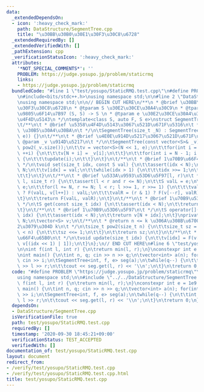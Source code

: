 ```yaml
---
data:
  _extendedDependsOn:
  - icon: ':heavy_check_mark:'
    path: DataStructure/SegmentTree.cpp
    title: "\u30BB\u30B0\u30E1\u30F3\u30C8\u6728"
  _extendedRequiredBy: []
  _extendedVerifiedWith: []
  _pathExtension: cpp
  _verificationStatusIcon: ':heavy_check_mark:'
  attributes:
    '*NOT_SPECIAL_COMMENTS*': ''
    PROBLEM: https://judge.yosupo.jp/problem/staticrmq
    links:
    - https://judge.yosupo.jp/problem/staticrmq
  bundledCode: "#line 1 \"test/yosupo/StaticRMQ.test.cpp\"\n#define PROBLEM \"https://judge.yosupo.jp/problem/staticrmq\"\
    \n#include<bits/stdc++.h>\nusing namespace std;\n\n#line 2 \"DataStructure/SegmentTree.cpp\"\
    \nusing namespace std;\n\n// BEGIN CUT HERE\n/**\n * @brief \u30BB\u30B0\u30E1\
    \u30F3\u30C8\u6728\n * @tparam S \u30E2\u30CE\u30A4\u30C9\n * @tparam F \u4E8C\
    \u9805\u6F14\u7B97 (S, S) -> S \n * @tparam e \u30E2\u30CE\u30A4\u30C9\u306E\u5358\
    \u4F4D\u5143\n */\ntemplate<class S, auto F, S e>\nstruct SegmentTree {\npublic:\n\
    \t/**\n\t * @brief \u5358\u4F4D\u5143\u3067\u521D\u671F\u5316\n\t * @param _N\
    \ \u30B5\u30A4\u30BA\n\t */\n\tSegmentTree(size_t _N) : SegmentTree(vector<S>(_N,\
    \ e)) {}\n\t/**\n\t * @brief \u4E0E\u914D\u5217\u3067\u521D\u671F\u5316\n\t *\
    \ @param _v \u914D\u5217\n\t */\n\tSegmentTree(const vector<S>& _v) {\n\t\tN =\
    \ pow2(_v.size());\n\t\tv = vector<S>(N << 1, e);\n\t\tfor(int i = 0; i < _v.size();\
    \ ++i) {\n\t\t\tv[N + i] = _v[i];\n\t\t}\n\t\tfor(int i = N - 1; i >= 1; --i)\
    \ {\n\t\t\tupdate(i);\n\t\t}\n\t}\n\t/**\n\t * @brief 1\u70B9\u66F4\u65B0\n\t\
    \ */\n\tvoid set(size_t idx, const S val) {\n\t\tassert(idx < N);\n\t\tidx +=\
    \ N;\n\t\tv[idx] = val;\n\t\twhile(idx > 1) {\n\t\t\tidx >>= 1;\n\t\t\tupdate(idx);\n\
    \t\t}\n\t}\n\t/**\n\t * @brief \u533A\u9593\u53D6\u5F97[l, r)\n\t */\n\tS get(size_t\
    \ l, size_t r) {\n\t\tassert(l < r and r <= N);\n\t\tS valL = e;\n\t\tS valR =\
    \ e;\n\t\tfor(l += N, r += N; l < r; l >>= 1, r >>= 1) {\n\t\t\tvalL = (l & 1)\
    \ ? F(valL, v[l++]) : valL;\n\t\t\tvalR = (r & 1) ? F(v[--r], valR) : valR;\n\t\
    \t}\n\t\treturn F(valL, valR);\n\t}\n\t/**\n\t * @brief 1\u70B9\u53D6\u5F97\n\t\
    \ */\n\tS get(const size_t idx) {\n\t\tassert(idx < N);\n\t\treturn v[N + idx];\n\
    \t}\n\t/**\n\t * @brief 1\u70B9\u53D6\u5F97\n\t */\n\tS operator[](const size_t\
    \ idx) {\n\t\tassert(idx < N);\n\t\treturn v[N + idx];\n\t}\nprivate:\n\tsize_t\
    \ N;\n\tvector<S> v;\n\t/**\n\t * @return n <= k \u306A\u308B\u6700\u5C0F\u306E\
    2\u3079\u304D k\n\t */\n\tsize_t pow2(size_t n) {\n\t\tsize_t sz = 1;\n\t\twhile(sz\
    \ < n) {\n\t\t\tsz <<= 1;\n\t\t}\n\t\treturn sz;\n\t}\n\t/**\n\t * @brief v[idx]\u306E\
    \u66F4\u65B0\n\t */\n\tvoid update(size_t idx) {\n\t\tv[idx] = F(v[idx << 1],\
    \ v[(idx << 1) | 1]);\n\t}\n};\n// END CUT HERE\n#line 6 \"test/yosupo/StaticRMQ.test.cpp\"\
    \n\nint f(int l, int r) {\n\treturn min(l, r);\n}\nconstexpr int e = 1e9 + 7;\n\
    \nint main() {\n\tint n, q; cin >> n >> q;\n\tvector<int> a(n); for(int& i : a)\
    \ cin >> i;\n\tSegmentTree<int, f, e> seg(a);\n\twhile(q--) {\n\t\tint l, r; cin\
    \ >> l >> r;\n\t\tcout << seg.get(l, r) << '\\n';\n\t}\n\treturn 0;\n}\n"
  code: "#define PROBLEM \"https://judge.yosupo.jp/problem/staticrmq\"\n#include<bits/stdc++.h>\n\
    using namespace std;\n\n#include \"../../DataStructure/SegmentTree.cpp\"\n\nint\
    \ f(int l, int r) {\n\treturn min(l, r);\n}\nconstexpr int e = 1e9 + 7;\n\nint\
    \ main() {\n\tint n, q; cin >> n >> q;\n\tvector<int> a(n); for(int& i : a) cin\
    \ >> i;\n\tSegmentTree<int, f, e> seg(a);\n\twhile(q--) {\n\t\tint l, r; cin >>\
    \ l >> r;\n\t\tcout << seg.get(l, r) << '\\n';\n\t}\n\treturn 0;\n}"
  dependsOn:
  - DataStructure/SegmentTree.cpp
  isVerificationFile: true
  path: test/yosupo/StaticRMQ.test.cpp
  requiredBy: []
  timestamp: '2020-09-30 18:45:21+09:00'
  verificationStatus: TEST_ACCEPTED
  verifiedWith: []
documentation_of: test/yosupo/StaticRMQ.test.cpp
layout: document
redirect_from:
- /verify/test/yosupo/StaticRMQ.test.cpp
- /verify/test/yosupo/StaticRMQ.test.cpp.html
title: test/yosupo/StaticRMQ.test.cpp
---
```

